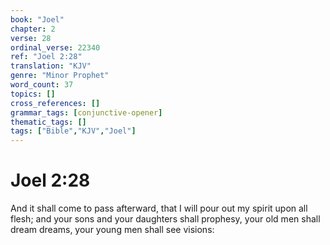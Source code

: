 ```yaml
---
book: "Joel"
chapter: 2
verse: 28
ordinal_verse: 22340
ref: "Joel 2:28"
translation: "KJV"
genre: "Minor Prophet"
word_count: 37
topics: []
cross_references: []
grammar_tags: [conjunctive-opener]
thematic_tags: []
tags: ["Bible","KJV","Joel"]
---
```


# Joel 2:28

And it shall come to pass afterward, that I will pour out my spirit upon all flesh; and your sons and your daughters shall prophesy, your old men shall dream dreams, your young men shall see visions:
